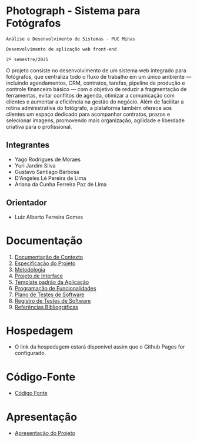 # Photograph - Sistema para Fotógrafos

`Análise e Desenvolvimento de Sistemas - PUC Minas`

`Desenvolvimento de aplicação web front-end`

`2º semestre/2025`

O projeto consiste no desenvolvimento de um sistema web integrado para fotógrafos, que centraliza todo o fluxo de trabalho em um único ambiente — incluindo agendamentos, CRM, contratos, tarefas, pipeline de produção e controle financeiro básico — com o objetivo de reduzir a fragmentação de ferramentas, evitar conflitos de agenda, otimizar a comunicação com clientes e aumentar a eficiência na gestão do negócio. Além de facilitar a rotina administrativa do fotógrafo, a plataforma também oferece aos clientes um espaço dedicado para acompanhar contratos, prazos e selecionar imagens, promovendo mais organização, agilidade e liberdade criativa para o profissional.

## Integrantes

- Yago Rodrigues de Moraes
- Yuri Jardim Silva
- Gustavo Santiago Barbosa
- D'Angeles Lé Pereira de Lima
- Ariana da Cunha Ferreira Paz de Lima

## Orientador

- Luiz Alberto Ferreira Gomes

# Documentação

<ol>
<li><a href="documentos/01-Documentação de Contexto.md"> Documentação de Contexto</a></li>
<li><a href="documentos/02-Especificação do Projeto.md"> Especificação do Projeto</a></li>
<li><a href="documentos/03-Metodologia.md"> Metodologia</a></li>
<li><a href="documentos/04-Projeto de Interface.md"> Projeto de Interface</a></li>
<li><a href="documentos/05-Template padrão da Aplicação.md"> Template padrão da Aplicação</a></li>
<li><a href="documentos/06-Programação de Funcionalidades.md"> Programação de Funcionalidades</a></li>
<li><a href="documentos/07-Plano de Testes de Software.md"> Plano de Testes de Software</a></li>
<li><a href="documentos/08-Registro de Testes de Software.md"> Registro de Testes de Software</a></li>
<li><a href="documentos/09-Referências.md"> Referências Bibliográficas</a></li>
</ol>

# Hospedagem

- O link da hospedagem estará disponível assim que o Github Pages for configurado.

# Código-Fonte

- <a href="codigo-fonte/README.md">Código Fonte</a>

# Apresentação

- <a href="apresentacao/README.md">Apresentação do Projeto</a>
